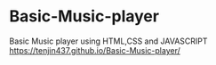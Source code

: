 # Basic-Music-player
Basic Music player using HTML,CSS and JAVASCRIPT
https://tenjin437.github.io/Basic-Music-player/

